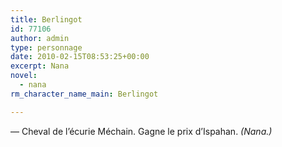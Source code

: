 ```yaml
---
title: Berlingot
id: 77106
author: admin
type: personnage
date: 2010-02-15T08:53:25+00:00
excerpt: Nana
novel:
  - nana
rm_character_name_main: Berlingot

---
```

— Cheval de l&rsquo;écurie Méchain. Gagne le prix d&rsquo;Ispahan. _(Nana.)_